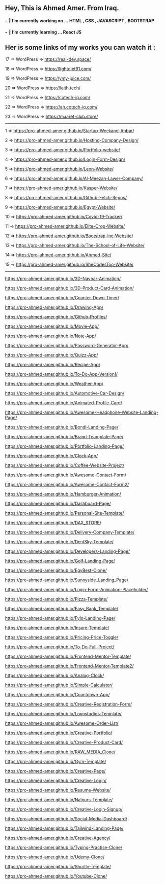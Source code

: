 ## Hey, This is Ahmed Amer. From Iraq.
#### - 🔭 I’m currently working on ... HTML , CSS , JAVASCRIPT , BOOTSTRAP
#### - 🌱 I’m currently learning ... React JS

## Her is some links of my works you can watch it :

17 => WordPress => https://real-dev.space/

18 => WordPress => https://lightdiet91.com/

19 => WordPress => https://ymy-juice.com/

20 => WordPress => https://laith.tech/

21 => WordPress => https://cotech-iq.com/

22 => WordPress => https://ah.cotech-iq.com/

23 => WordPress => https://maaref-club.store/

------------------------------------------------------------------

1 => https://pro-ahmed-amer.github.io/Startup-Weekand-Anbar/

2 => https://pro-ahmed-amer.github.io/Hosting-Company-Design/

3 => https://pro-ahmed-amer.github.io/Portfolio-website/

4 => https://pro-ahmed-amer.github.io/Login-Form-Design/

5 => https://pro-ahmed-amer.github.io/Leon-Website/

6 => https://pro-ahmed-amer.github.io/Al-Meezan-Lawer-Company/

7 => https://pro-ahmed-amer.github.io/Kasper-Website/

8 => https://pro-ahmed-amer.github.io/Github-Fetch-Repos/

9 => https://pro-ahmed-amer.github.io/Egypt-Website/

10 => https://pro-ahmed-amer.github.io/Covid-19-Tracker/

11 => https://pro-ahmed-amer.github.io/Elite-Crop-Website/

12 => https://pro-ahmed-amer.github.io/Bootstrap-Inc-Website/

13 => https://pro-ahmed-amer.github.io/The-School-of-Life-Website/

14 => https://pro-ahmed-amer.github.io/Ahmed-Site/

15 => https://pro-ahmed-amer.github.io/SheCodesToo-Website/

------------------------------------------------------------------

https://pro-ahmed-amer.github.io/3D-Navbar-Animation/

https://pro-ahmed-amer.github.io/3D-Product-Card-Animation/

https://pro-ahmed-amer.github.io/Counter-Down-Timer/

https://pro-ahmed-amer.github.io/Drawing-App/

https://pro-ahmed-amer.github.io/Github-Profiles/

https://pro-ahmed-amer.github.io/Movie-App/

https://pro-ahmed-amer.github.io/Note-App/

https://pro-ahmed-amer.github.io/Password-Generator-App/

https://pro-ahmed-amer.github.io/Quizz-App/

https://pro-ahmed-amer.github.io/Recipe-App/

https://pro-ahmed-amer.github.io/To-Do-App-Version1/

https://pro-ahmed-amer.github.io/Weather-App/

https://pro-ahmed-amer.github.io/Automotive-Car-Design/

https://pro-ahmed-amer.github.io/Animated-Profile-Card/

https://pro-ahmed-amer.github.io/Awesome-Headphone-Website-Landing-Page/

https://pro-ahmed-amer.github.io/Bondi-Landing-Page/

https://pro-ahmed-amer.github.io/Brand-Teamplate-Page/

https://pro-ahmed-amer.github.io/Portfolio-Landing-Page/

https://pro-ahmed-amer.github.io/Clock-App/

https://pro-ahmed-amer.github.io/Coffee-Website-Project/

https://pro-ahmed-amer.github.io/Awesome-Contact-Form/

https://pro-ahmed-amer.github.io/Awesome-Contact-Form2/

https://pro-ahmed-amer.github.io/Hamburger-Animation/

https://pro-ahmed-amer.github.io/Dashboard-Page/

https://pro-ahmed-amer.github.io/Personal-Site-Template/

https://pro-ahmed-amer.github.io/DAX_STORE/

https://pro-ahmed-amer.github.io/Delivery-Company-Template/

https://pro-ahmed-amer.github.io/DentSky-Template/

https://pro-ahmed-amer.github.io/Developers-Landing-Page/

https://pro-ahmed-amer.github.io/Golf-Landing-Page/

https://pro-ahmed-amer.github.io/EgyBest-Clone/

https://pro-ahmed-amer.github.io/Sunnyside_Landing_Page/

https://pro-ahmed-amer.github.io/Login-Form-Animation-Placeholder/

https://pro-ahmed-amer.github.io/Pizza-Template/

https://pro-ahmed-amer.github.io/Easy_Bank_Template/

https://pro-ahmed-amer.github.io/FyIo-Landing-Page/

https://pro-ahmed-amer.github.io/Insure-Template/

https://pro-ahmed-amer.github.io/Pricing-Price-Toggle/

https://pro-ahmed-amer.github.io/To-Do-Full-Project/

https://pro-ahmed-amer.github.io/Frontend-Mentor-Template/

https://pro-ahmed-amer.github.io/Frontend-Mentor-Template2/

https://pro-ahmed-amer.github.io/Analog-Clock/

https://pro-ahmed-amer.github.io/Simple-Calculator/

https://pro-ahmed-amer.github.io/Countdown-App/

https://pro-ahmed-amer.github.io/Creative-Registration-Form/

https://pro-ahmed-amer.github.io/Loopstudios-Template/

https://pro-ahmed-amer.github.io/Awesome-Order-List/

https://pro-ahmed-amer.github.io/Creative-Portfolio/

https://pro-ahmed-amer.github.io/Creative-Product-Card/

https://pro-ahmed-amer.github.io/RAW_MEDIA_Clone/

https://pro-ahmed-amer.github.io/Gym-Template/

https://pro-ahmed-amer.github.io/Creative-Page/

https://pro-ahmed-amer.github.io/Creative-Login/

https://pro-ahmed-amer.github.io/Resume-Website/

https://pro-ahmed-amer.github.io/Natours-Template/

https://pro-ahmed-amer.github.io/Creative-Login-Signup/

https://pro-ahmed-amer.github.io/Social-Media-Dashboard/

https://pro-ahmed-amer.github.io/Tailwind-Landing-Page/

https://pro-ahmed-amer.github.io/Creative-Agency/

https://pro-ahmed-amer.github.io/Typing-Practise-Clone/

https://pro-ahmed-amer.github.io/Udemy-Clone/

https://pro-ahmed-amer.github.io/Shortly-Template/

https://pro-ahmed-amer.github.io/Youtube-Clone/


